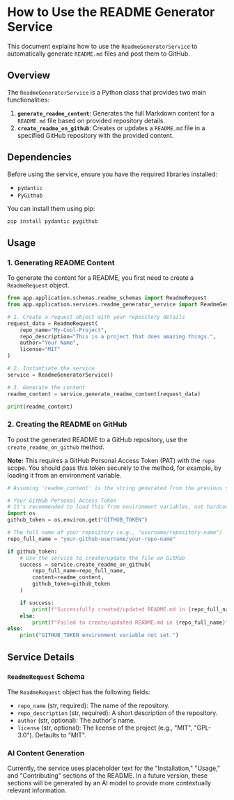 # How to Use the README Generator Service

This document explains how to use the `ReadmeGeneratorService` to automatically generate `README.md` files and post them to GitHub.

## Overview

The `ReadmeGeneratorService` is a Python class that provides two main functionalities:
1.  **`generate_readme_content`**: Generates the full Markdown content for a `README.md` file based on provided repository details.
2.  **`create_readme_on_github`**: Creates or updates a `README.md` file in a specified GitHub repository with the provided content.

## Dependencies

Before using the service, ensure you have the required libraries installed:
- `pydantic`
- `PyGithub`

You can install them using pip:
```bash
pip install pydantic pygithub
```

## Usage

### 1. Generating README Content

To generate the content for a README, you first need to create a `ReadmeRequest` object.

```python
from app.application.schemas.readme_schemas import ReadmeRequest
from app.application.services.readme_generator_service import ReadmeGeneratorService

# 1. Create a request object with your repository details
request_data = ReadmeRequest(
    repo_name="My-Cool-Project",
    repo_description="This is a project that does amazing things.",
    author="Your Name",
    license="MIT"
)

# 2. Instantiate the service
service = ReadmeGeneratorService()

# 3. Generate the content
readme_content = service.generate_readme_content(request_data)

print(readme_content)
```

### 2. Creating the README on GitHub

To post the generated README to a GitHub repository, use the `create_readme_on_github` method.

**Note:** This requires a GitHub Personal Access Token (PAT) with the `repo` scope. You should pass this token securely to the method, for example, by loading it from an environment variable.

```python
# Assuming 'readme_content' is the string generated from the previous step

# Your GitHub Personal Access Token
# It's recommended to load this from environment variables, not hardcode it.
import os
github_token = os.environ.get("GITHUB_TOKEN")

# The full name of your repository (e.g., "username/repository-name")
repo_full_name = "your-github-username/your-repo-name"

if github_token:
    # Use the service to create/update the file on GitHub
    success = service.create_readme_on_github(
        repo_full_name=repo_full_name,
        content=readme_content,
        github_token=github_token
    )

    if success:
        print(f"Successfully created/updated README.md in {repo_full_name}")
    else:
        print(f"Failed to create/updated README.md in {repo_full_name}")
else:
    print("GITHUB_TOKEN environment variable not set.")

```

## Service Details

### `ReadmeRequest` Schema

The `ReadmeRequest` object has the following fields:

- `repo_name` (str, required): The name of the repository.
- `repo_description` (str, required): A short description of the repository.
- `author` (str, optional): The author's name.
- `license` (str, optional): The license of the project (e.g., "MIT", "GPL-3.0"). Defaults to "MIT".

### AI Content Generation

Currently, the service uses placeholder text for the "Installation," "Usage," and "Contributing" sections of the README. In a future version, these sections will be generated by an AI model to provide more contextually relevant information.
